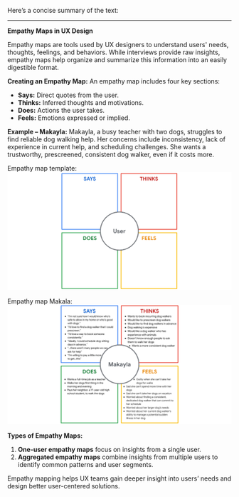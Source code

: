 Here’s a concise summary of the text:

---

**Empathy Maps in UX Design**

Empathy maps are tools used by UX designers to understand users' needs, thoughts, feelings, and behaviors. While interviews provide raw insights, empathy maps help organize and summarize this information into an easily digestible format.

**Creating an Empathy Map:**
An empathy map includes four key sections:

* **Says:** Direct quotes from the user.
* **Thinks:** Inferred thoughts and motivations.
* **Does:** Actions the user takes.
* **Feels:** Emotions expressed or implied.

**Example – Makayla:**
Makayla, a busy teacher with two dogs, struggles to find reliable dog walking help. Her concerns include inconsistency, lack of experience in current help, and scheduling challenges. She wants a trustworthy, prescreened, consistent dog walker, even if it costs more.

Empathy map template:
![alt text](empathymap-template.png)

Empathy map Makala:
![alt text](empathymap-makala.png)

**Types of Empathy Maps:**

1. **One-user empathy maps** focus on insights from a single user.
2. **Aggregated empathy maps** combine insights from multiple users to identify common patterns and user segments.

Empathy mapping helps UX teams gain deeper insight into users’ needs and design better user-centered solutions.

